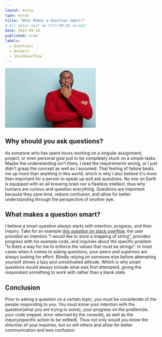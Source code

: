 ```yaml
---
layout: essay
type: essay
title: "What Makes a Question Smart?"
# All dates must be YYYY-MM-DD format!
date: 2025-09-10
published: true
labels:
  - Questions
  - Answers
  - StackOverflow
---
```


<img width="300px" class="rounded float-start pe-4" src="../img/download.jpg">

## Why should you ask questions?

As someone who has spent hours working on a singular assignment, project, or even personal goal just to be completely stuck on a simple tasks. Maybe the understanding isn't there, I read the requirements wrong, or I just didn't grasp the concept as well as I assumed. That feeling of failure beats me up more than anything in this world, which is why I also believe it's more than important for a person to speak up and ask questions. No one on Earth is equipped with an all knowing brain nor a flawless intellect, thus why humans are curious and question everything. Questions are important because they save time, reduce confusion, and allow for better understanding through the perspective of another eye.  

## What makes a question smart? 

I believe a smart question always starts with intention, progress, and then inquiry. Take for an example [this question on stack overflow](https://www.iamevanknight.com/things-i-made/kalani3), the user provided an intention "I would like to store a mapping of string", provides progress with his example code, and inquiries about the specific problem "Is there a way for me to enforce the values that must be strings". In most cases when it comes to asking questions, your peers and superiors are always looking for effort. Blindly relying on someone else before attempting yourself shows a lazy and unmotivated attitude. Which is why smart questions would always include what was first attempted, giving the respondant something to work with rather than a blank slate. 

## Conclusion

Prior to asking a question on a certain topic, you must be considerate of the people responding to you. You must know your intention with the question(what you are trying to solve), your progress on the problem(ie. your code snippet, error returned by the console), as well as the inquiry(specific action to be settled). Thus not only would you know the direction of your inquiries, but so will others and allow for better communication and less confusion
